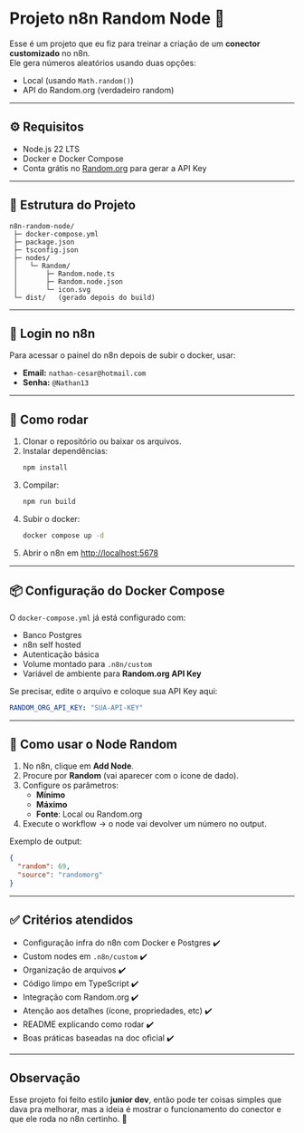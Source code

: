 
# Projeto n8n Random Node 🎲

Esse é um projeto que eu fiz para treinar a criação de um **conector customizado** no n8n.  
Ele gera números aleatórios usando duas opções:

- Local (usando `Math.random()`)
- API do Random.org (verdadeiro random)

---

## ⚙️ Requisitos

- Node.js 22 LTS
- Docker e Docker Compose
- Conta grátis no [Random.org](https://api.random.org) para gerar a API Key

---

## 📂 Estrutura do Projeto

```
n8n-random-node/
 ├─ docker-compose.yml
 ├─ package.json
 ├─ tsconfig.json
 ├─ nodes/
 │   └─ Random/
 │       ├─ Random.node.ts
 │       ├─ Random.node.json
 │       └─ icon.svg
 └─ dist/   (gerado depois do build)
```

---

## 🔑 Login no n8n

Para acessar o painel do n8n depois de subir o docker, usar:

- **Email:** `nathan-cesar@hotmail.com`  
- **Senha:** `@Nathan13`

---

## 🚀 Como rodar

1. Clonar o repositório ou baixar os arquivos.
2. Instalar dependências:
   ```bash
   npm install
   ```
3. Compilar:
   ```bash
   npm run build
   ```
4. Subir o docker:
   ```bash
   docker compose up -d
   ```
5. Abrir o n8n em [http://localhost:5678](http://localhost:5678)

---

## 📦 Configuração do Docker Compose

O `docker-compose.yml` já está configurado com:

- Banco Postgres
- n8n self hosted
- Autenticação básica
- Volume montado para `.n8n/custom`
- Variável de ambiente para **Random.org API Key**

Se precisar, edite o arquivo e coloque sua API Key aqui:

```yaml
RANDOM_ORG_API_KEY: "SUA-API-KEY"
```

---

## 🎲 Como usar o Node Random

1. No n8n, clique em **Add Node**.
2. Procure por **Random** (vai aparecer com o ícone de dado).
3. Configure os parâmetros:
   - **Mínimo**
   - **Máximo**
   - **Fonte**: Local ou Random.org
4. Execute o workflow → o node vai devolver um número no output.

Exemplo de output:

```json
{
  "random": 69,
  "source": "randomorg"
}
```

---

## ✅ Critérios atendidos

- Configuração infra do n8n com Docker e Postgres ✔️
- Custom nodes em `.n8n/custom` ✔️
- Organização de arquivos ✔️
- Código limpo em TypeScript ✔️
- Integração com Random.org ✔️
- Atenção aos detalhes (ícone, propriedades, etc) ✔️
- README explicando como rodar ✔️
- Boas práticas baseadas na doc oficial ✔️

---

## Observação

Esse projeto foi feito estilo **junior dev**, então pode ter coisas simples que dava pra melhorar, mas a ideia é mostrar o funcionamento do conector e que ele roda no n8n certinho. 🚀
